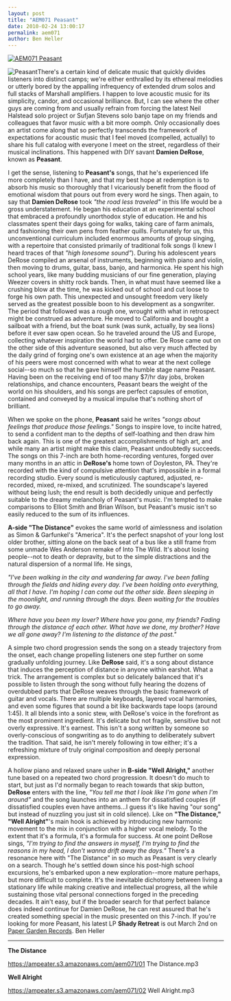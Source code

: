 ```yaml
---
layout: post
title: "AEM071 Peasant"
date: 2010-02-24 13:00:17
permalink: aem071
author: Ben Heller
---
```

[![AEM071 Peasant](https://ampeater.s3.amazonaws.com/aem071/Peasant.jpg)](https://ampeater.s3.amazonaws.com/aem071/Peasant.jpg)

![](http://ampeatermusic.com/wp-content/uploads/2010/02/Peasant-300x142.jpg "Peasant")There's a certain kind of delicate music that quickly divides listeners into distinct camps; we're either enthralled by its ethereal melodies or utterly bored by the appalling infrequency of extended drum solos and full stacks of Marshall amplifiers. I happen to love acoustic music for its simplicity, candor, and occasional brilliance. But, I can see where the other guys are coming from and usually refrain from forcing the latest Neil Halstead solo project or Sufjan Stevens solo banjo tape on my friends and colleagues that favor music with a bit more oomph. Only occasionally does an artist come along that so perfectly transcends the framework of expectations for acoustic music that I feel moved (compelled, actually) to share his full catalog with everyone I meet on the street, regardless of their musical inclinations. This happened with DIY savant **Damien DeRose**, known as **Peasant**.

<!-- more -->

I get the sense, listening to **Peasant's** songs, that he's experienced life more completely than I have, and that my best hope at redemption is to absorb his music so thoroughly that I vicariously benefit from the flood of emotional wisdom that pours out from every word he sings. Then again, to say that **Damien DeRose** took _"the road less traveled"_ in this life would be a gross understatement. He began his education at an experimental school that embraced a profoundly unorthodox style of education. He and his classmates spent their days going for walks, taking care of farm animals, and fashioning their own pens from feather quills. Fortunately for us, this unconventional curriculum included enormous amounts of group singing, with a repertoire that consisted primarily of traditional folk songs (I knew I heard traces of that _"high lonesome sound"_). During his adolescent years DeRose compiled an arsenal of instruments, beginning with piano and violin, then moving to drums, guitar, bass, banjo, and harmonica. He spent his high school years, like many budding musicians of our fine generation, playing Weezer covers in shitty rock bands. Then, in what must have seemed like a crushing blow at the time, he was kicked out of school and cut loose to forge his own path. This unexpected and unsought freedom very likely served as the greatest possible boon to his development as a songwriter. The period that followed was a rough one, wrought with what in retrospect might be construed as adventure. He moved to California and bought a sailboat with a friend, but the boat sunk (was sunk, actually, by sea lions) before it ever saw open ocean. So he traveled around the US and Europe, collecting whatever inspiration the world had to offer. De Rose came out on the other side of this adventure seasoned, but also very much affected by the daily grind of forging one's own existence at an age when the majority of his peers were most concerned with what to wear at the next college social--so much so that he gave himself the humble stage name Peasant. Having been on the receiving end of too many $7/hr day jobs, broken relationships, and chance encounters, Peasant bears the weight of the world on his shoulders, and his songs are perfect capsules of emotion, contained and conveyed by a musical impulse that's nothing short of brilliant.

When we spoke on the phone, **Peasant** said he writes _"songs about feelings that produce those feelings."_ Songs to inspire love, to incite hatred, to send a confident man to the depths of self-loathing and then draw him back again. This is one of the greatest accomplishments of high art, and while many an artist might make this claim, Peasant undoubtedly succeeds. The songs on this 7-inch are both home-recording ventures, forged over many months in an attic in **DeRose's** home town of Doyleston, PA. They're recorded with the kind of compulsive attention that's impossible in a formal recording studio. Every sound is meticulously captured, adjusted, re-recorded, mixed, re-mixed, and scrutinized. The soundscape's layered without being lush; the end result is both decidedly unique and perfectly suitable to the dreamy melancholy of Peasant's music. I'm tempted to make comparisons to Elliot Smith and Brian Wilson, but Peasant's music isn't so easily reduced to the sum of its influences.

**A-side "The Distance"** evokes the same world of aimlessness and isolation as Simon & Garfunkel's "America". It's the perfect snapshot of your long lost older brother, sitting alone on the back seat of a bus like a still frame from some unmade Wes Anderson remake of Into The Wild. It's about losing people--not to death or depravity, but to the simple distractions and the natural dispersion of a normal life. He sings,

_"I've been walking in the city and wandering far away. I've been falling through the fields and hiding every day. I've been holding onto everything, all that I have. I'm hoping I can come out the other side. Been sleeping in the moonlight, and running through the days. Been waiting for the troubles to go away._

_Where have you been my lover? Where have you gone, my friends? Fading through the distance of each other. What have we done, my brother? Have we all gone away? I'm listening to the distance of the past."_

A simple two chord progression sends the song on a steady trajectory from the onset, each change propelling listeners one step further on some gradually unfolding journey. Like **DeRose** said, it's a song about distance that induces the perception of distance in anyone within earshot. What a trick. The arrangement is complex but so delicately balanced that it's possible to listen through the song without fully hearing the dozens of overdubbed parts that DeRose weaves through the basic framework of guitar and vocals. There are multiple keyboards, layered vocal harmonies, and even some figures that sound a bit like backwards tape loops (around 1:45). It all blends into a sonic stew, with DeRose's voice in the forefront as the most prominent ingredient. It's delicate but not fragile, sensitive but not overly expressive. It's earnest. This isn't a song written by someone so overly-conscious of songwriting as to do anything to deliberately subvert the tradition. That said, he isn't merely following in tow either; it's a refreshing mixture of truly original composition and deeply personal expression.

A hollow piano and relaxed snare usher in **B-side "Well Alright,"** another tune based on a repeated two chord progression. It doesn't do much to start, but just as I'd normally began to reach towards that skip button, **DeRose** enters with the line, _"You tell me that I look like I'm gone when I'm around"_ and the song launches into an anthem for dissatisfied couples (if dissatisfied couples even have anthems...I guess it's like having "our song" but instead of nuzzling you just sit in cold silence). Like on **"The Distance,"** **"Well Alright"**'s main hook is achieved by introducing new harmonic movement to the mix in conjunction with a higher vocal melody. To the extent that it's a formula, it's a formula for success. At one point DeRose sings, _"I'm trying to find the answers in myself, I'm trying to find the reasons in my head, I don't wanna drift away the days."_ There's a resonance here with "The Distance" in so much as Peasant is very clearly on a search. Though he's settled down since his post-high school excursions, he's embarked upon a new exploration--more mature perhaps, but more difficult to complete. It's the inevitable dichotomy between living a stationary life while making creative and intellectual progress, all the while sustaining those vital personal connections forged in the preceding decades. It ain't easy, but if the broader search for that perfect balance does indeed continue for Damien DeRose, he can rest assured that he's created something special in the music presented on this 7-inch. If you're looking for more Peasant, his latest LP **Shady Retreat** is out March 2nd on [Paper Garden Records](http://www.papergardenrecords.com/). Ben Heller

---

**The Distance**

https://ampeater.s3.amazonaws.com/aem071/01 The Distance.mp3

**Well Alright**

https://ampeater.s3.amazonaws.com/aem071/02 Well Alright.mp3

